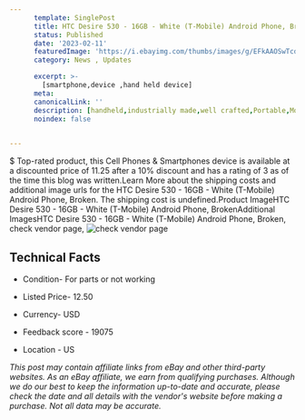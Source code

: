 ```yaml
---
      template: SinglePost
      title: HTC Desire 530 - 16GB - White (T-Mobile) Android Phone, Broken
      status: Published
      date: '2023-02-11'
      featuredImage: 'https://i.ebayimg.com/thumbs/images/g/EFkAAOSwTcdfzChs/s-l225.jpg'
      category: News , Updates

      excerpt: >-
        [smartphone,device ,hand held device]
      meta:
      canonicalLink: ''
      description: [handheld,industrially made,well crafted,Portable,Mobile,Compact,Convenient,Lightweight,Maneuverable,Man-portable,Miniature,Carriable,Hand-held,Light,Holdable,Transportable,Mobile device,Pocket-sized,On-the-go,Wireless,Cordless,Compact size,Convenient size, smartphone,device ,hand held device]
      noindex: false

        
---
```

$
    Top-rated product, this Cell Phones & Smartphones device is available at a discounted price of 11.25 after a 10% discount and has a rating of 3 as of the time this blog was written.Learn More about the shipping costs and additional image urls for the HTC Desire 530 - 16GB - White (T-Mobile) Android Phone, Broken. The shipping cost is undefined.Product ImageHTC Desire 530 - 16GB - White (T-Mobile) Android Phone, BrokenAdditional ImagesHTC Desire 530 - 16GB - White (T-Mobile) Android Phone, Broken, check vendor page, ![check vendor page](https://origin-galleryplus.ebayimg.com/ws/web/194787930011_2_0_1/225x225.jpg,https://origin-galleryplus.ebayimg.com/ws/web/194787930011_3_0_1/225x225.jpg,https://origin-galleryplus.ebayimg.com/ws/web/194787930011_4_0_1/225x225.jpg,https://origin-galleryplus.ebayimg.com/ws/web/194787930011_5_0_1/225x225.jpg,https://origin-galleryplus.ebayimg.com/ws/web/194787930011_6_0_1/225x225.jpg,https://origin-galleryplus.ebayimg.com/ws/web/194787930011_7_0_1/225x225.jpg,https://origin-galleryplus.ebayimg.com/ws/web/194787930011_8_0_1/225x225.jpg)
    
    

 ## Technical Facts 



     
      

 - Condition- For parts or not working 


      

 - Listed Price- 12.50 


      

 - Currency- USD 


      

 - Feedback score - 19075 


      

 - Location - US 


      
      

 *_This post may contain affiliate links from eBay and other third-party websites. As an eBay affiliate, we earn from qualifying purchases. Although we do our best to keep the information up-to-date and accurate, please check the date and all details with the vendor's website before making a purchase. Not all data may be accurate._*



    
    
    
    
    